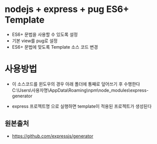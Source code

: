 # nodejs + express + pug ES6+ Template

- ES6+ 문법을 사용할 수 있도록 설정
- 기본 view를 pug로 설정
- ES6+ 문법에 맞도록 Template 소스 코드 변경

# 사용방법

- 이 소스코드를 윈도우의 경우 아래 폴더에 통째로 덮어쓰기 후 수행한다  
  C:\Users\사용자명\AppData\Roaming\npm\node_modules\express-generator

- express 프로젝트명 으로 실행하면 template이 적용된 프로젝트가 생성된다

## 원본출처

- https://github.com/expressjs/generator
